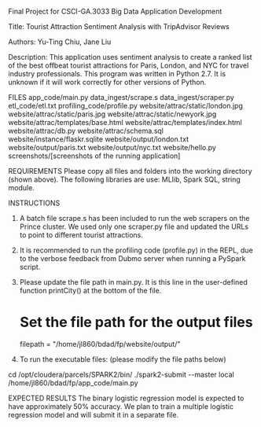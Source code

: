 Final Project for CSCI-GA.3033 Big Data Application Development

Title: Tourist Attraction Sentiment Analysis with TripAdvisor Reviews

Authors: Yu-Ting Chiu, Jane Liu

Description: This application uses sentiment analysis to create a ranked list of the best offbeat tourist
    attractions for Paris, London, and NYC for travel industry professionals. This program was written in Python
    2.7. It is unknown if it will work correctly for other versions of Python.


FILES
app_code/main.py
data_ingest/scrape.s
data_ingest/scraper.py
etl_code/etl.txt
profiling_code/profile.py
website/attrac/static/london.jpg
website/attrac/static/paris.jpg
website/attrac/static/newyork.jpg
website/attrac/templates/base.html
website/attrac/templates/index.html
website/attrac/db.py
website/attrac/schema.sql
website/instance/flaskr.sqlite
website/output/london.txt
website/output/paris.txt
website/output/nyc.txt
website/hello.py
screenshots/[screenshots of the running application]


REQUIREMENTS
Please copy all files and folders into the working directory (shown above). The following libraries are use: MLlib,
Spark SQL, string module.


INSTRUCTIONS

1. A batch file scrape.s has been included to run the web scrapers on the Prince cluster. We used only one
scraper.py file and updated the URLs to point to different tourist attractions.

2. It is recommended to run the profiling code (profile.py) in the REPL, due to the verbose feedback from Dubmo
server when running a PySpark script.

3. Please update the file path in main.py. It is this line in the user-defined function printCity() at the bottom of
the file.

    # Set the file path for the output files
    filepath = "/home/jl860/bdad/fp/website/output/"

4. To run the executable files: (please modify the file paths below)

cd /opt/cloudera/parcels/SPARK2/bin/
./spark2-submit --master local /home/jl860/bdad/fp/app_code/main.py


EXPECTED RESULTS
The binary logistic regression model is expected to have approximately 50% accuracy.
We plan to train a multiple logistic regression model and will submit it in a separate file.